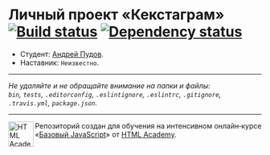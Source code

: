 # Личный проект «Кекстаграм» [![Build status][travis-image]][travis-url] [![Dependency status][dependency-image]][dependency-url]

* Студент: [Андрей Пудов](https://up.htmlacademy.ru/javascript/7/user/216332).
* Наставник: `Неизвестно`.

---

_Не удаляйте и не обращайте внимание на папки и файлы:_<br>
_`bin`, `tests`, `.editorconfig`, `.eslintignore`, `.eslintrc`, `.gitignore`, `.travis.yml`, `package.json`._

---

<a href="https://htmlacademy.ru/intensive/javascript"><img align="left" width="50" height="50" title="HTML Academy" src="https://up.htmlacademy.ru/static/img/intensive/javascript/logo-for-github.svg"></a>

Репозиторий создан для обучения на интенсивном онлайн‑курсе «[Базовый JavaScript](https://htmlacademy.ru/intensive/javascript)» от [HTML Academy](https://htmlacademy.ru).

[travis-image]: https://travis-ci.org/htmlacademy-javascript/216332-kekstagram.svg?branch=master
[travis-url]: https://travis-ci.org/htmlacademy-javascript/216332-kekstagram
[dependency-image]: https://david-dm.org/htmlacademy-javascript/216332-kekstagram.svg?style=flat-square
[dependency-url]: https://david-dm.org/htmlacademy-javascript/216332-kekstagram
